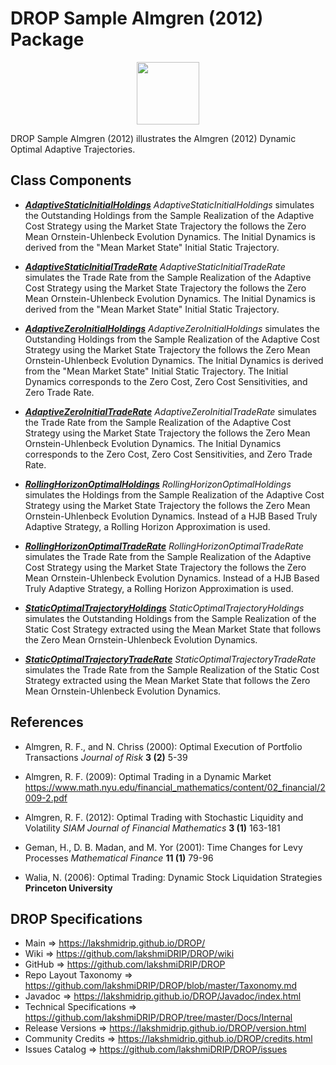# DROP Sample Almgren (2012) Package

<p align="center"><img src="https://github.com/lakshmiDRIP/DROP/blob/master/DRIP_Logo.gif?raw=true" width="100"></p>

DROP Sample Almgren (2012) illustrates the Almgren (2012) Dynamic Optimal Adaptive Trajectories.


## Class Components

 * [***AdaptiveStaticInitialHoldings***](https://github.com/lakshmiDRIP/DROP/tree/master/src/main/java/org/drip/sample/almgren2012/AdaptiveStaticInitialHoldings.java)
 <i>AdaptiveStaticInitialHoldings</i> simulates the Outstanding Holdings from the Sample Realization of the
 Adaptive Cost Strategy using the Market State Trajectory the follows the Zero Mean Ornstein-Uhlenbeck
 Evolution Dynamics. The Initial Dynamics is derived from the "Mean Market State" Initial Static Trajectory.

 * [***AdaptiveStaticInitialTradeRate***](https://github.com/lakshmiDRIP/DROP/tree/master/src/main/java/org/drip/sample/almgren2012/AdaptiveStaticInitialTradeRate.java)
 <i>AdaptiveStaticInitialTradeRate</i> simulates the Trade Rate from the Sample Realization of the Adaptive
 Cost Strategy using the Market State Trajectory the follows the Zero Mean Ornstein-Uhlenbeck Evolution
 Dynamics. The Initial Dynamics is derived from the "Mean Market State" Initial Static Trajectory.

 * [***AdaptiveZeroInitialHoldings***](https://github.com/lakshmiDRIP/DROP/tree/master/src/main/java/org/drip/sample/almgren2012/AdaptiveZeroInitialHoldings.java)
 <i>AdaptiveZeroInitialHoldings</i> simulates the Outstanding Holdings from the Sample Realization of the
 Adaptive Cost Strategy using the Market State Trajectory the follows the Zero Mean Ornstein-Uhlenbeck
 Evolution Dynamics. The Initial Dynamics is derived from the "Mean Market State" Initial Static Trajectory.
 The Initial Dynamics corresponds to the Zero Cost, Zero Cost Sensitivities, and Zero Trade Rate.

 * [***AdaptiveZeroInitialTradeRate***](https://github.com/lakshmiDRIP/DROP/tree/master/src/main/java/org/drip/sample/almgren2012/AdaptiveZeroInitialTradeRate.java)
 <i>AdaptiveZeroInitialTradeRate</i> simulates the Trade Rate from the Sample Realization of the Adaptive
 Cost Strategy using the Market State Trajectory the follows the Zero Mean Ornstein-Uhlenbeck Evolution
 Dynamics. The Initial Dynamics corresponds to the Zero Cost, Zero Cost Sensitivities, and Zero Trade Rate.

 * [***RollingHorizonOptimalHoldings***](https://github.com/lakshmiDRIP/DROP/tree/master/src/main/java/org/drip/sample/almgren2012/RollingHorizonOptimalHoldings.java)
 <i>RollingHorizonOptimalHoldings</i> simulates the Holdings from the Sample Realization of the Adaptive Cost
 Strategy using the Market State Trajectory the follows the Zero Mean Ornstein-Uhlenbeck Evolution Dynamics.
 Instead of a HJB Based Truly Adaptive Strategy, a Rolling Horizon Approximation is used.

 * [***RollingHorizonOptimalTradeRate***](https://github.com/lakshmiDRIP/DROP/tree/master/src/main/java/org/drip/sample/almgren2012/RollingHorizonOptimalTradeRate.java)
 <i>RollingHorizonOptimalTradeRate</i> simulates the Trade Rate from the Sample Realization of the Adaptive
 Cost Strategy using the Market State Trajectory the follows the Zero Mean Ornstein-Uhlenbeck Evolution
 Dynamics. Instead of a HJB Based Truly Adaptive Strategy, a Rolling Horizon Approximation is used.

 * [***StaticOptimalTrajectoryHoldings***](https://github.com/lakshmiDRIP/DROP/tree/master/src/main/java/org/drip/sample/almgren2012/StaticOptimalTrajectoryHoldings.java)
 <i>StaticOptimalTrajectoryHoldings</i> simulates the Outstanding Holdings from the Sample Realization of the
 Static Cost Strategy extracted using the Mean Market State that follows the Zero Mean Ornstein-Uhlenbeck
 Evolution Dynamics.

 * [***StaticOptimalTrajectoryTradeRate***](https://github.com/lakshmiDRIP/DROP/tree/master/src/main/java/org/drip/sample/almgren2012/StaticOptimalTrajectoryTradeRate.java)
 <i>StaticOptimalTrajectoryTradeRate</i> simulates the Trade Rate from the Sample Realization of the Static
 Cost Strategy extracted using the Mean Market State that follows the Zero Mean Ornstein-Uhlenbeck Evolution
 Dynamics.


## References

 * Almgren, R. F., and N. Chriss (2000): Optimal Execution of Portfolio Transactions <i>Journal of Risk</i>
 <b>3 (2)</b> 5-39

 * Almgren, R. F. (2009): Optimal Trading in a Dynamic Market
 https://www.math.nyu.edu/financial_mathematics/content/02_financial/2009-2.pdf

 * Almgren, R. F. (2012): Optimal Trading with Stochastic Liquidity and Volatility <i>SIAM Journal of
 Financial Mathematics</i> <b>3 (1)</b> 163-181

 * Geman, H., D. B. Madan, and M. Yor (2001): Time Changes for Levy Processes <i>Mathematical Finance</i>
 <b>11 (1)</b> 79-96

 * Walia, N. (2006): Optimal Trading: Dynamic Stock Liquidation Strategies <b>Princeton University</b>


## DROP Specifications

 * Main                     => https://lakshmidrip.github.io/DROP/
 * Wiki                     => https://github.com/lakshmiDRIP/DROP/wiki
 * GitHub                   => https://github.com/lakshmiDRIP/DROP
 * Repo Layout Taxonomy     => https://github.com/lakshmiDRIP/DROP/blob/master/Taxonomy.md
 * Javadoc                  => https://lakshmidrip.github.io/DROP/Javadoc/index.html
 * Technical Specifications => https://github.com/lakshmiDRIP/DROP/tree/master/Docs/Internal
 * Release Versions         => https://lakshmidrip.github.io/DROP/version.html
 * Community Credits        => https://lakshmidrip.github.io/DROP/credits.html
 * Issues Catalog           => https://github.com/lakshmiDRIP/DROP/issues

